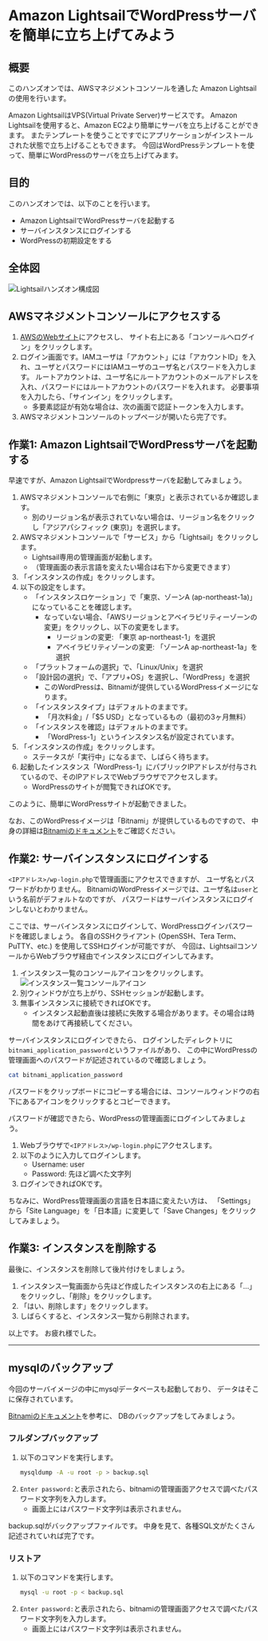 # Amazon LightsailでWordPressサーバを簡単に立ち上げてみよう

## 概要

このハンズオンでは、AWSマネジメントコンソールを通した
Amazon Lightsailの使用を行います。

Amazon LightsailはVPS(Virtual Private Server)サービスです。
Amazon Lightsailを使用すると、Amazon EC2より簡単にサーバを立ち上げることができます。
またテンプレートを使うことですでにアプリケーションがインストールされた状態で立ち上げることもできます。
今回はWordPressテンプレートを使って、簡単にWordPressのサーバを立ち上げてみます。

## 目的

このハンズオンでは、以下のことを行います。

- Amazon LightsailでWordPressサーバを起動する
- サーバインスタンスにログインする
- WordPressの初期設定をする

## 全体図

![Lightsailハンズオン構成図](./images/books/jawsug-niigata-amazon-lightsail/handson01_structures.png "Lightsailハンズオン 構成図")

## AWSマネジメントコンソールにアクセスする

1. [AWSのWebサイト](https://aws.amazon.com/jp/)にアクセスし、
    サイト右上にある「コンソールへログイン」をクリックします。
2. ログイン画面です。IAMユーザは「アカウント」には「アカウントID」を入れ、ユーザとパスワードにはIAMユーザのユーザ名とパスワードを入力します。
    ルートアカウントは、ユーザ名にルートアカウントのメールアドレスを入れ、パスワードにはルートアカウントのパスワードを入れます。
    必要事項を入力したら、「サインイン」をクリックします。
    - 多要素認証が有効な場合は、次の画面で認証トークンを入力します。
3. AWSマネジメントコンソールのトップページが開いたら完了です。

## 作業1: Amazon LightsailでWordPressサーバを起動する

早速ですが、Amazon LightsailでWordpressサーバを起動してみましょう。

1. AWSマネジメントコンソールで右側に「東京」と表示されているか確認します。
    - 別のリージョン名が表示されていない場合は、リージョン名をクリックし「アジアパシフィック (東京)」を選択します。
2. AWSマネジメントコンソールで「サービス」から「Lightsail」をクリックします。
    - Lightsail専用の管理画面が起動します。
    - （管理画面の表示言語を変えたい場合は右下から変更できます）
3. 「インスタンスの作成」をクリックします。
4. 以下の設定をします。
    - 「インスタンスロケーション」で「東京、ゾーンA (ap-northeast-1a)」になっていることを確認します。
        - なっていない場合、「AWSリージョンとアベイラビリティーゾーンの変更」をクリックし、以下の変更をします。
            - リージョンの変更: 「東京 ap-northeast-1」を選択
            - アベイラビリティゾーンの変更: 「ゾーンA ap-northeast-1a」を選択
    - 「プラットフォームの選択」で、「Linux/Unix」を選択
    - 「設計図の選択」で、「アプリ+OS」を選択し、「WordPress」を選択
        - このWordPressは、Bitnamiが提供しているWordPressイメージになります。
    - 「インスタンスタイプ」はデフォルトのままです。
        - 「月次料金」/「$5 USD」となっているもの（最初の3ヶ月無料）
    - 「インスタンスを確認」はデフォルトのままです。
        - 「WordPress-1」というインスタンス名が設定されています。
5. 「インスタンスの作成」をクリックします。
    - ステータスが「実行中」になるまで、しばらく待ちます。
6. 起動したインスタンス「WordPress-1」にパブリックIPアドレスが付与されているので、そのIPアドレスでWebブラウザでアクセスします。
    - WordPressのサイトが閲覧できればOKです。

このように、簡単にWordPressサイトが起動できました。

なお、このWordPressイメージは「Bitnami」が提供しているものですので、
中身の詳細は[Bitnamiのドキュメント](https://docs.bitnami.com/aws/apps/wordpress/)をご確認ください。

## 作業2: サーバインスタンスにログインする

`<IPアドレス>/wp-login.php`で管理画面にアクセスできますが、
ユーザ名とパスワードがわかりません。
BitnamiのWordPressイメージでは、ユーザ名は`user`という名前がデフォルトなのですが、
パスワードはサーバインスタンスにログインしないとわかりません。

ここでは、サーバインスタンスにログインして、WordPressログインパスワードを確認しましょう。
各自のSSHクライアント (OpenSSH、Tera Term、PuTTY、etc.) を使用してSSHログインが可能ですが、
今回は、LightsailコンソールからWebブラウザ経由でインスタンスにログインしてみます。

1. インスタンス一覧のコンソールアイコンをクリックします。
![インスタンス一覧コンソールアイコン](./images/books/jawsug-niigata-amazon-lightsail/handson01_console_click.png "コンソールアイコン")
2. 別ウィンドウが立ち上がり、SSHセッションが起動します。
3. 無事インスタンスに接続できればOKです。
    - インスタンス起動直後は接続に失敗する場合があります。その場合は時間をあけて再接続してください。

サーバインスタンスにログインできたら、
ログインしたディレクトリに`bitnami_application_password`というファイルがあり、
この中にWordPressの管理画面へのパスワードが記述されているので確認しましょう。

```bash
cat bitnami_application_password
```

パスワードをクリップボードにコピーする場合には、コンソールウィンドウの右下にあるアイコンをクリックするとコピーできます。

パスワードが確認できたら、WordPressの管理画面にログインしてみましょう。

1. Webブラウザで`<IPアドレス>/wp-login.php`にアクセスします。
2. 以下のように入力してログインします。
    - Username: user
    - Password: 先ほど調べた文字列
3. ログインできればOKです。

ちなみに、WordPress管理画面の言語を日本語に変えたい方は、
「Settings」から「Site Language」を「日本語」に変更して「Save Changes」をクリックしてみましょう。

## 作業3: インスタンスを削除する

最後に、インスタンスを削除して後片付けをしましょう。

1. インスタンス一覧画面から先ほど作成したインスタンスの右上にある「…」をクリックし、「削除」をクリックします。
2. 「はい、削除します」をクリックします。
3. しばらくすると、インスタンス一覧から削除されます。

以上です。
お疲れ様でした。

---

## mysqlのバックアップ

今回のサーバイメージの中にmysqlデータベースも起動しており、
データはそこに保存されています。

[Bitnamiのドキュメント](https://docs.bitnami.com/aws/apps/wordpress/administration/backup-restore-mysql-mariadb/)を参考に、
DBのバックアップをしてみましょう。

### フルダンプバックアップ

1. 以下のコマンドを実行します。
    ```bash
    mysqldump -A -u root -p > backup.sql
    ```
2. `Enter password:`と表示されたら、bitnamiの管理画面アクセスで調べたパスワード文字列を入力します。
    - 画面上にはパスワード文字列は表示されません。

backup.sqlがバックアップファイルです。
中身を見て、各種SQL文がたくさん記述されていれば完了です。

### リストア

1. 以下のコマンドを実行します。
    ```bash
    mysql -u root -p < backup.sql
    ```
2. `Enter password:`と表示されたら、bitnamiの管理画面アクセスで調べたパスワード文字列を入力します。
    - 画面上にはパスワード文字列は表示されません。

